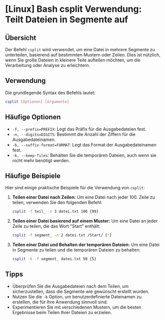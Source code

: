 # [Linux] Bash csplit Verwendung: Teilt Dateien in Segmente auf

## Übersicht
Der Befehl `csplit` wird verwendet, um eine Datei in mehrere Segmente zu unterteilen, basierend auf bestimmten Mustern oder Zeilen. Dies ist nützlich, wenn Sie große Dateien in kleinere Teile aufteilen möchten, um die Verarbeitung oder Analyse zu erleichtern.

## Verwendung
Die grundlegende Syntax des Befehls lautet:

```bash
csplit [Optionen] [Argumente]
```

## Häufige Optionen
- `-f, --prefix=PREFIX`: Legt das Präfix für die Ausgabedateien fest.
- `-n, --digits=DIGITS`: Bestimmt die Anzahl der Ziffern für die Ausgabedateinamen.
- `-b, --suffix-format=FORMAT`: Legt das Format der Ausgabedateinamen fest.
- `-k, --keep-files`: Behalten Sie die temporären Dateien, auch wenn sie nicht mehr benötigt werden.

## Häufige Beispiele
Hier sind einige praktische Beispiele für die Verwendung von `csplit`:

1. **Teilen einer Datei nach Zeilen:**
   Um eine Datei nach jeder 100. Zeile zu teilen, verwenden Sie den folgenden Befehl:
   ```bash
   csplit -f teil_ -n 3 datei.txt 100 {99}
   ```

2. **Teilen einer Datei basierend auf einem Muster:**
   Um eine Datei an jeder Zeile zu teilen, die das Wort "Start" enthält:
   ```bash
   csplit -f segment_ -n 2 datei.txt /Start/ {*}
   ```

3. **Teilen einer Datei und Behalten der temporären Dateien:**
   Um eine Datei in Segmente zu teilen und die temporären Dateien zu behalten:
   ```bash
   csplit -k -f segment_ datei.txt 50 {5}
   ```

## Tipps
- Überprüfen Sie die Ausgabedateien nach dem Teilen, um sicherzustellen, dass die Segmente wie gewünscht erstellt wurden.
- Nutzen Sie die `-b` Option, um benutzerdefinierte Dateinamen zu erstellen, die für Ihre Anwendung sinnvoll sind.
- Experimentieren Sie mit verschiedenen Mustern, um die besten Ergebnisse beim Teilen Ihrer Dateien zu erzielen.